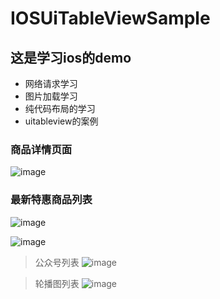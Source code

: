 # IOSUiTableViewSample

## 这是学习ios的demo
- 网络请求学习
- 图片加载学习
- 纯代码布局的学习
- uitableview的案例

### 商品详情页面
![image](https://github.com/cat13954/IOSUiTableViewSample/blob/master/img/Xnip2021-03-27_12-43-55.png)

### 最新特惠商品列表




![image](https://github.com/cat13954/IOSUiTableViewSample/blob/master/img/Xnip2021-03-17_22-15-03.png)


![image](https://github.com/cat13954/IOSUiTableViewSample/blob/master/img/Xnip2021-03-13_10-09-34.png)
>公众号列表
![image](https://github.com/cat13954/IOSUiTableViewSample/blob/master/img/Xnip2021-03-05_22-20-08.png)

>轮播图列表
![image](https://github.com/cat13954/IOSUiTableViewSample/blob/master/img/Xnip2021-03-04_23-30-05.png)
